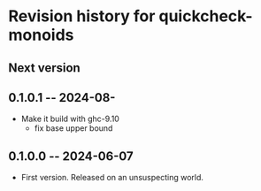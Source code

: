 # Revision history for quickcheck-monoids

## Next version

## 0.1.0.1 -- 2024-08-

* Make it build with ghc-9.10
  * fix base upper bound

## 0.1.0.0 -- 2024-06-07

* First version. Released on an unsuspecting world.
